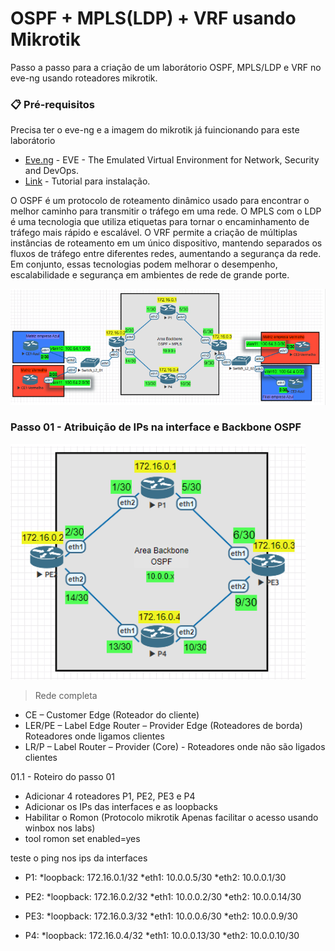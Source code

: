 # OSPF + MPLS(LDP) + VRF usando Mikrotik

Passo a passo para a criação de um laborátorio OSPF, MPLS/LDP e VRF no eve-ng usando roteadores mikrotik. 

### 📋 Pré-requisitos

Precisa ter o eve-ng e a imagem do mikrotik já fuincionando para este laborátorio

* [Eve.ng](https://www.eve-ng.net/) - EVE - The Emulated Virtual Environment for Network, Security and DevOps.
* [Link](https://www.youtube.com/watch?v=cj3qsNsBd2A) - Tutorial para instalação. 

O OSPF é um protocolo de roteamento dinâmico usado para encontrar o melhor caminho para transmitir o tráfego em uma rede.
O MPLS com o LDP é uma tecnologia que utiliza etiquetas para tornar o encaminhamento de tráfego mais rápido e escalável. 
O VRF permite a criação de múltiplas instâncias de roteamento em um único dispositivo, mantendo separados os fluxos de tráfego entre diferentes redes, aumentando a segurança da rede.
Em conjunto, essas tecnologias podem melhorar o desempenho, escalabilidade e segurança em ambientes de rede de grande porte.

![Laborátorio completo](https://github.com/ledsonsb/lab_ospf_mpls_ibgp_vrf_mikrotik/blob/main/_imagens/lab_completo.PNG)

### Passo 01 - Atribuição de IPs na interface e Backbone OSPF

![Backbone OSPF](https://github.com/ledsonsb/lab_ospf_mpls_ibgp_vrf_mikrotik/blob/main/_imagens/passo01.PNG)
> Rede completa

* CE – Customer Edge (Roteador do cliente)
* LER/PE – Label Edge Router – Provider Edge (Roteadores de borda) Roteadores onde ligamos clientes
* LR/P – Label Router – Provider (Core) - Roteadores onde não são ligados clientes

01.1 - Roteiro do passo 01

* Adicionar 4 roteadores P1, PE2, PE3 e P4
* Adicionar os IPs das interfaces e as loopbacks
* Habilitar o Romon (Protocolo mikrotik Apenas facilitar o acesso usando winbox nos labs) 
* tool romon set enabled=yes

teste o ping nos ips da interfaces

* P1:
*loopback: 172.16.0.1/32
*eth1: 10.0.0.5/30
*eth2: 10.0.0.1/30

* PE2:
*loopback: 172.16.0.2/32
*eth1: 10.0.0.2/30
*eth2: 10.0.0.14/30

* PE3:
*loopback: 172.16.0.3/32
*eth1: 10.0.0.6/30
*eth2: 10.0.0.9/30

* P4:
*loopback: 172.16.0.4/32
*eth1: 10.0.0.13/30
*eth2: 10.0.0.10/30



